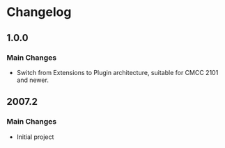 Changelog
================================================================================

1.0.0
--------------------------------------------------------------------------------

### Main Changes

* Switch from Extensions to Plugin architecture, suitable for CMCC 2101 and newer.


2007.2
--------------------------------------------------------------------------------

### Main Changes

* Initial project

<!--
### General Notes 

* ....

### Bug Fixes

* Fixed #1
* ...

### Other Changes

* ...

### General Notes

* ...
-->
